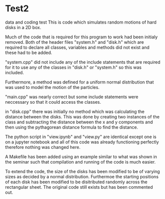 # Test2

data and coding test
This is code which simulates random motions of hard disks in a 2D box.

Much of the code that is required for this program to work had been initialy removed.
Both of the header files "system.h" and "disk.h" which are required to declare all classes, variables and methods did not exist and these had to be added.

"system.cpp" did not include any of the include statements that are required for it to use any of the classes in "disk.h" or "system.h" so this was included.

Furthermore, a method was defined for a uniform normal distribution that was used to model the motion of the particles.

"main.cpp" was nearly correct but some include statements were neccessary so that it could access the classes.

in "disk.cpp" there was initially no method which was calculating the distance between the disks. This was done by creating two instances of the class and subtracting the distance between the x and y components and then using the pythagorean distance formula to find the distance.

The python script in "view.ipynb" and "view.py" are identical except one is on a jupyter notebook and all of this code was already functioning perfectly therefore nothing was changed here.

A Makefile has been added using an example similar to what was shown in the seminar such that compilation and running of the code is much easier.

To extend the code, the size of the disks has been modified to be of varying sizes as decided by a normal distribution. Furthermoe the starting positions of each disk has been modified to be disitributed randomly across the rectangular sheet. The original code still exists but has been commented out.
